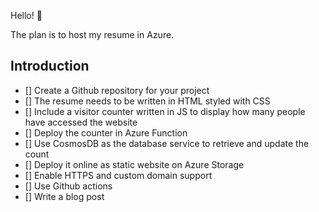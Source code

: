 Hello! 👋

The plan is to host my resume in Azure. 

## Introduction
- [] Create a Github repository for your project
- [] The resume needs to be written in HTML styled with CSS
- [] Include a visitor counter written in JS to display how many people have accessed the website
- [] Deploy the counter in Azure Function
- [] Use CosmosDB as the database service to retrieve and update the count
- [] Deploy it online as static website on Azure Storage
- [] Enable HTTPS and custom domain support
- [] Use Github actions
- [] Write a blog post
